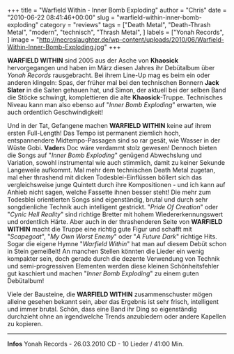 +++
title = "Warfield Within - Inner Bomb Exploding"
author = "Chris"
date = "2010-06-22 08:41:46+00:00"
slug = "warfield-within-inner-bomb-exploding"
category = "reviews"
tags = ["Death Metal", "Death-Thrash Metal", "modern", "technisch", "Thrash Metal", ]
labels = ["Yonah Records", ]
image = "http://necroslaughter.de/wp-content/uploads/2010/06/Warfield-Within-Inner-Bomb-Exploding.jpg"
+++

**WARFIELD WITHIN** sind 2005 aus der Asche von **Khaosick** hervorgegangen und haben im März diesen Jahres ihr Debütalbum über _Yonah Records_ rausgebracht. Bei ihrem Line-Up mag es beim ein oder anderen klingeln: Spas, der früher mal bei den technischen Bonnern **Jack Slater** in die Saiten gehauen hat, und Simon, der aktuell bei der selben Band die Stöcke schwingt, komplettieren die alte **Khaosick**-Truppe. Technisches Niveau kann man also ebenso auf "_Inner Bomb Exploding_" erwarten, wie auch ordentlich Geschwindigkeit!

Und in der Tat, Gefangene machen **WARFIELD WITHIN** keine auf ihrem ersten Full-Length! Das Tempo ist permanent ziemlich hoch, entspannendere Midtempo-Passagen sind so rar gesät, wie Wasser in der Wüste Gobi. **Vader**s Doc wäre verdammt stolz gewesen! Dennoch bieten die Songs auf "_Inner Bomb Exploding_" genügend Abwechslung und Variation, sowohl instrumental wie auch stimmlich, damit zu keiner Sekunde Langeweile aufkommt. Mal mehr dem technischen Death Metal zugetan, mal eher thrashend mit dicken Todesblei-Einflüssen böllert sich das vergleichsweise junge Quintett durch ihre Kompositionen - und ich kann auf Anhieb nicht sagen, welche Fassette ihnen besser steht!
Die mehr zum Todesblei orientierten Songs sind eigenständig, brutal und durch sehr songdienliche Technik auch intelligent gestrickt. "_Pride Of Creation_" oder "_Cynic Hell Reality_" sind richtige Bretter mit hohem Wiedererkennungswert und ordentlich Härte.
Aber auch in der thrashenderen Seite von **WARFIELD WITHIN** macht die Truppe eine richtig gute Figur und schafft mit "_Scapegoat_", "_My Own Worst Enemy_" oder "_A Future Dark_" richtige Hits. Sogar die eigene Hymne "_Warfield Within_" hat man auf diesem Debüt schon in Stein gemeißelt!
An manchen Stellen könnten die Lieder ein wenig kompakter sein, doch gerade durch die dezente Verwendung von Technik und semi-progressiven Elementen werden diese kleinen Schönheitsfehler gut kaschiert und machen "_Inner Bomb Exploding_" zu einem guten Debütalbum!

Viele der Bausteine, die **WARFIELD WITHIN** zusammenschuster mögen alleine gesehen bekannt sein, aber das Ergebnis ist sehr frisch, intelligent und immer brutal. Schön, dass eine Band ihr Ding so eigenständig durchzieht ohne an irgendwelche Trends anzubiedern oder andere Kapellen zu kopieren.





---
**Infos**
Yonah Records - 26.03.2010
CD - 10 Lieder / 41:00 Min.
